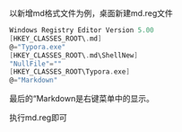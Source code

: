 以新增md格式文件为例，桌面新建md.reg文件

```c
Windows Registry Editor Version 5.00
[HKEY_CLASSES_ROOT\.md]
@="Typora.exe"
[HKEY_CLASSES_ROOT\.md\ShellNew]
"NullFile"=""
[HKEY_CLASSES_ROOT\Typora.exe]
@="Markdown"
```

最后的“Markdown是右键菜单中的显示。

执行md.reg即可